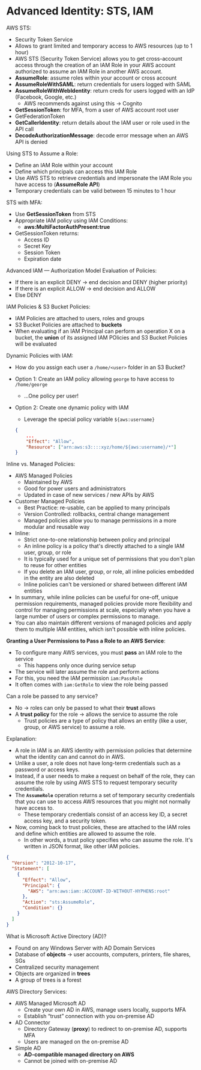 # Advanced Identity: STS, IAM

AWS STS:

- Security Token Service
- Allows to grant limited and temporary access to AWS resources (up to 1 hour)
- AWS STS (Security Token Service) allows you to get cross-account access through the creation of an IAM Role in your AWS account authorized to assume an IAM Role in another AWS account.
- **AssumeRole**: assume roles within your account or cross account
- **AssumeRoleWithSAML**: return credentials for users logged with SAML
- **AssumeRoleWithWebIdentity**: return creds for users logged with an IdP (Facebook, Google, etc.)
    - AWS recommends against using this → Cognito
- **GetSessionToken**: for MFA, from a user of AWS account root user
- GetFederationToken
- **GetCallerIdentity**: return details about the IAM user or role used in the API call
- **DecodeAuthorizationMessage**: decode error message when an AWS API is denied

Using STS to Assume a Role:

- Define an IAM Role within your account
- Define which principals can access this IAM Role
- Use AWS STS to retrieve credentials and impersonate the IAM Role you have access to (****************************AssumeRole API****************************)
- Temporary credentials can be valid between 15 minutes to 1 hour

STS with MFA:

- Use ******************************GetSessionToken****************************** from STS
- Appropriate IAM policy using IAM Conditions:
    - **************************************************************aws:MultiFactorAuthPresent:true**************************************************************
- GetSessionToken returns:
    - Access ID
    - Secret Key
    - Session Token
    - Expiration date

Advanced IAM — Authorization Model Evaluation of Policies:

- If there is an explicit DENY → end decision and DENY (higher priority)
- If there is an explicit ALLOW → end decision and ALLOW
- Else DENY

IAM Policies & S3 Bucket Policies:

- IAM Policies are attached to users, roles and groups
- S3 Bucket Policies are attached to **buckets**
- When evaluating if an IAM Principal can perform an operation X on a bucket, the **********union********** of its assigned IAM POlicies and S3 Bucket Policies will be evaluated

Dynamic Policies with IAM:

- How do you assign each user a `/home/<user>` folder in an S3 Bucket?
- Option 1: Create an IAM policy allowing `george` to have access to `/home/george`
    - …One policy per user!
- Option 2: Create one dynamic policy with IAM
    - Leverage the special policy variable `${aws:username}`
    
    ```json
    {
    	...
    	"Effect": "Allow",
    	"Resource": ["arn:aws:s3::::xyz/home/${aws:username}/*"]
    }
    ```
    

Inline vs. Managed Policies:

- AWS Managed Policies
    - Maintained by AWS
    - Good for power users and administrators
    - Updated in case of new services / new APIs by AWS
- Customer Managed Policies
    - Best Practice: re-usable, can be applied to many principals
    - Version Controlled: rollbacks, central change management
    - Managed policies allow you to manage permissions in a more modular and reusable way
- Inline:
    - Strict one-to-one relationship between policy and principal
    - An inline policy is a policy that's directly attached to a single IAM user, group, or role
    - It is typically used for a unique set of permissions that you don't plan to reuse for other entities
    - If you delete an IAM user, group, or role, all inline policies embedded in the entity are also deleted
    - Inline policies can't be versioned or shared between different IAM entities
- In summary, while inline policies can be useful for one-off, unique permission requirements, managed policies provide more flexibility and control for managing permissions at scale, especially when you have a large number of users or complex permissions to manage.
- You can also maintain different versions of managed policies and apply them to multiple IAM entities, which isn't possible with inline policies.
    
    

**Granting a User Permissions to Pass a Role to an AWS Service**:

- To configure many AWS services, you must **pass** an IAM role to the service
    - This happens only once during service setup
- The service will later assume the role and perform actions
- For this, you need the IAM permission `iam:PassRole`
- It often comes with `iam:GetRole` to view the role being passed

Can a role be passed to any service?

- No → roles can only be passed to what their **********trust********** allows
- A **trust policy** for the role → allows the service to assume the role
    - Trust policies are a type of policy that allows an entity (like a user, group, or AWS service) to assume a role.

Explanation:

- A role in IAM is an AWS identity with permission policies that determine what the identity can and cannot do in AWS.
- Unlike a user, a role does not have long-term credentials such as a password or access keys.
- Instead, if a user needs to make a request on behalf of the role, they can assume the role by using AWS STS to request temporary security credentials.
- The **`AssumeRole`** operation returns a set of temporary security credentials that you can use to access AWS resources that you might not normally have access to.
    - These temporary credentials consist of an access key ID, a secret access key, and a security token.
- Now, coming back to trust policies, these are attached to the IAM roles and define which entities are allowed to assume the role.
    - In other words, a trust policy specifies who can assume the role. It's written in JSON format, like other IAM policies.

```json
{
  "Version": "2012-10-17",
  "Statement": [
    {
      "Effect": "Allow",
      "Principal": {
        "AWS": "arn:aws:iam::ACCOUNT-ID-WITHOUT-HYPHENS:root"
      },
      "Action": "sts:AssumeRole",
      "Condition": {}
    }
  ]
}
```

What is Microsoft Active Directory (AD)?

- Found on any Windows Server with AD Domain Services
- Database of **************objects************** → user accounts, computers, printers, file shares, SGs
- Centralized security management
- Objects are organized in **trees**
- A group of trees is a forest

AWS Directory Services:

- AWS Managed Microsoft AD
    - Create your own AD in AWS, manage users locally, supports MFA
    - Establish “trust” connection with you on-premise AD
- AD Connector
    - Directory Gateway (**proxy**) to redirect to on-premise AD, supports MFA
    - Users are managed on the on-premise AD
- Simple AD
    - **AD-compatible managed directory on AWS**
    - Cannot be joined with on-premise AD